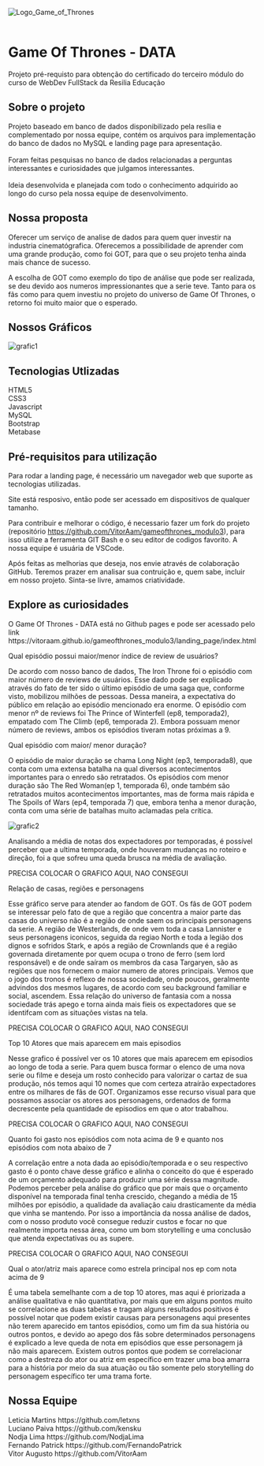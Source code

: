 ![Logo_Game_of_Thrones](https://user-images.githubusercontent.com/95655990/176547202-401bc8d9-876c-49c2-8bb9-28ec52b7d553.png)
<br>
<br>

<h1>Game Of Thrones - DATA</h1>
Projeto pré-requisto para obtenção do certificado do terceiro módulo do curso de WebDev FullStack da Resilia Educação

<h2>Sobre o projeto</h2>
Projeto baseado em banco de dados disponibilizado pela resília e complementado por nossa equipe, contém os arquivos para implementação do banco de dados no MySQL e landing page para apresentação.
<br>
<br>
Foram feitas pesquisas no banco de dados relacionadas a perguntas interessantes e curiosidades que julgamos interessantes.
<br>
<br>
Ideia desenvolvida e planejada com todo o conhecimento adquirido ao longo do curso pela nossa equipe de desenvolvimento.

<h2>Nossa proposta</h2>

Oferecer um serviço de analise de dados para quem quer investir na industria cinematógrafica. Oferecemos a possibilidade de aprender com uma grande produção, como foi GOT, para que o seu projeto tenha ainda mais chance de sucesso. 

A escolha de GOT como exemplo do tipo de análise que pode ser realizada, se deu devido aos numeros impressionantes que a serie teve. Tanto para os fãs como para quem investiu no projeto do universo de Game Of Thrones, o retorno foi muito maior que o esperado.

<h2>Nossos Gráficos</h2>

![grafic1](https://user-images.githubusercontent.com/102417680/176801822-71125fa3-0c5f-4c2d-a1f0-e44908d20c95.png)


<h2>Tecnologias Utlizadas</h2>
HTML5
<br>
CSS3
<br>
Javascript
<br>
MySQL
<br>
Bootstrap
<br>
Metabase


<h2>Pré-requisitos para utilização</h2>
Para rodar a landing page, é necessário um navegador web que suporte as tecnologias utilizadas.

Site está resposivo, então pode ser acessado em dispositivos de qualquer tamanho.

Para contribuir e melhorar o código, é necessario fazer um fork do projeto (repositório https://github.com/VitorAam/gameofthrones_modulo3), para isso utilize a ferramenta GIT Bash e o seu editor de codigos favorito. A nossa equipe é usuária de VSCode.

Após feitas as melhorias que deseja, nos envie através de colaboração GitHub. Teremos prazer em analisar sua contruição e, quem sabe, incluir em nosso projeto. Sinta-se livre, amamos criatividade.

<h2>Explore as curiosidades</h2>
O Game Of Thrones - DATA está no Github pages e pode ser acessado pelo link https://vitoraam.github.io/gameofthrones_modulo3/landing_page/index.html

Qual episódio possui maior/menor índice de review de usuários? 

De acordo com nosso banco de dados, The Iron Throne foi o episódio com maior número de reviews de usuários. Esse dado pode ser explicado através do fato de ter sido o último episódio de uma saga que, conforme visto, mobilizou milhões de pessoas. Dessa maneira, a expectativa do público em relação ao episódio mencionado era enorme. O episódio com menor nº de reviews foi The Prince of Winterfell (ep8, temporada2), empatado  com The Climb (ep6, temporada 2). Embora possuam menor número de reviews, ambos os episódios tiveram notas próximas a 9.

Qual episódio com maior/ menor duração?

O episódio de maior duração se chama Long Night (ep3, temporada8), que conta com uma extensa batalha na qual diversos acontecimentos importantes para o enredo são retratados. Os episódios com menor duração são The Red Woman(ep 1, temporada 6), onde também são retratados muitos acontecimentos importantes, mas de forma mais rápida e The Spoils of Wars (ep4, temporada 7) que, embora tenha a menor duração, conta com uma série de batalhas muito aclamadas pela crítica. 

![grafic2](https://user-images.githubusercontent.com/102417680/176802285-ea18d0a1-b773-414a-9b86-f9da7a10cd14.png)

Analisando a média de notas dos expectadores por temporadas, é possível perceber que a ultima temporada, onde houveram mudanças no roteiro e direção, foi a que sofreu uma queda brusca na média de avaliação. 

PRECISA COLOCAR O GRAFICO AQUI, NAO CONSEGUI

Relação de casas, regiões e personagens

Esse gráfico serve para atender ao fandom de GOT. Os fãs de GOT podem se interessar pelo fato de que a região que concentra a maior parte das casas do universo não é a região de onde saem os principais personagens da serie. A região de Westerlands, de onde vem toda a casa Lannister e seus personagens iconicos, seguida da regiao North e toda a legião dos dignos e sofridos Stark, e após a região de Crownlands que é a região governada diretamente por quem ocupa o trono de ferro (sem lord responsável) e de onde saíram os membros da casa Targaryen, são as regiões que nos fornecem o maior numero de atores principais. Vemos que o jogo dos tronos é reflexo de nossa sociedade, onde poucos, geralmente advindos dos mesmos lugares, de acordo com seu background familiar e social, ascendem. Essa relação do universo de fantasia com a nossa sociedade trás apego e torna ainda mais fieis os expectadores que se identifcam com as situações vistas na tela.

PRECISA COLOCAR O GRAFICO AQUI, NAO CONSEGUI

Top 10 Atores que mais aparecem em mais episodios

Nesse grafico é possível ver os 10 atores que mais aparecem em episodios ao longo de toda a serie. Para quem busca formar o elenco de uma nova serie ou filme e deseja um rosto conhecido para valorizar o cartaz de sua produção, nós temos aqui 10 nomes que com certeza atraírão expectadores entre os milhares de fãs de GOT.
Organizamos esse recurso visual para que possamos associar os atores aos personagens, ordenados de forma decrescente pela quantidade de episodios em que o ator trabalhou.

PRECISA COLOCAR O GRAFICO AQUI, NAO CONSEGUI

Quanto foi gasto nos episódios com nota acima de 9 e quanto nos episódios com nota abaixo de 7

A correlação entre a nota dada ao episódio/temporada e o seu respectivo gasto é o ponto chave desse gráfico e alinha o conceito do que é esperado de um orçamento adequado para produzir uma série dessa magnitude. Podemos perceber pela análise do gráfico que por mais que o orçamento disponível na temporada final tenha crescido, chegando a média de 15 milhões por episódio, a qualidade da avaliação caiu drasticamente da média que vinha se mantendo. Por isso a importância da nossa análise de dados, com o nosso produto você consegue reduzir custos e focar no que realmente importa nessa área, como um bom storytelling e uma conclusão que atenda expectativas ou as supere.

PRECISA COLOCAR O GRAFICO AQUI, NAO CONSEGUI

Qual o ator/atriz mais aparece como estrela principal nos ep com nota acima de 9

É uma tabela semelhante com a de top 10 atores, mas aqui é priorizada a análise qualitativa e não quantitativa, por mais que em alguns pontos muito se correlacione as duas tabelas e tragam alguns resultados positivos é possível notar que podem existir causas para personagens aqui presentes não terem aparecido em tantos episódios, como um fim da sua história ou outros pontos, e devido ao apego dos fãs sobre determinados personagens é explicado a leve queda de nota em episódios que esse personagem já não mais aparecem. Existem outros pontos que podem se correlacionar como a destreza do ator ou atriz em específico em trazer uma boa amarra para a história por meio da sua atuação ou tão somente pelo storytelling do personagem específico ter uma trama forte.


<h2>Nossa Equipe</h2>
Leticia Martins https://github.com/letxns
<br>
Luciano Paiva https://github.com/kensku
<br>
Nodja Lima https://github.com/NodjaLima
<br>
Fernando Patrick https://github.com/FernandoPatrick
<br>
Vitor Augusto https://github.com/VitorAam
